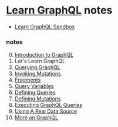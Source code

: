[Learn GraphQL](https://learngraphql.com/) notes
===

- [Learn GraphQL Sandbox](https://sandbox.learngraphql.com/)

### notes

0. [Introduction to GraphQL](./introduction-to-graphql.md)
0. Let's Learn GraphQL
0. [Querying GraphQL](./querying-graphql.md)
0. [Invoking Mutations](./invoking-mutations.md)
0. [Fragments](./fragments.md)
0. [Query Variables](./query-variables.md)
0. [Defining Queries](./defining-queries.md)
0. [Defining Mutations](./defining-mutations.md)
0. [Executing GraphQL Queries](./executing-graphql-queries.md)
0. [Using A Real Data Source](./using-a-real-data-source.md)
0. [More on GraphQL](./more-on-graphql.md)
